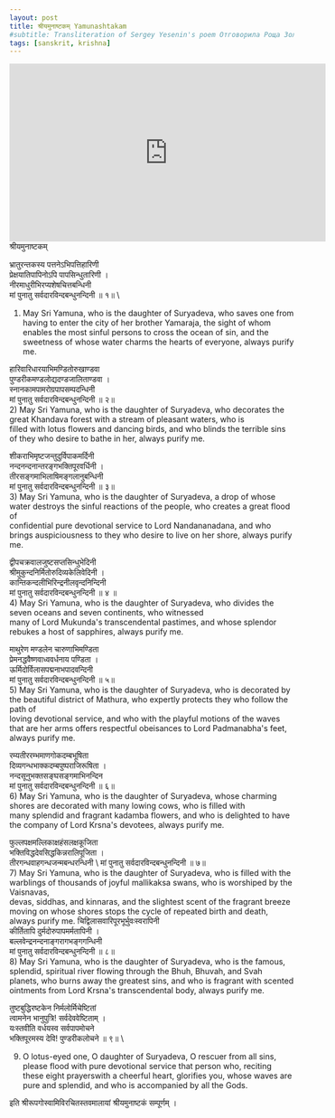 ```yaml
---
layout: post
title: श्रीयमुनाष्टकम् Yamunashtakam
#subtitle: Transliteration of Sergey Yesenin's poem Отговорила Роща Золотая in devanAgarI phonetic
tags: [sanskrit, krishna]
---
```

<iframe width="560" height="315" src="https://www.youtube.com/embed/xoYlr7mUcZA" frameborder="0" allow="accelerometer; autoplay; clipboard-write; encrypted-media; gyroscope; picture-in-picture" allowfullscreen></iframe>
श्रीयमुनाष्टकम्

भ्रातुरन्तकस्य पत्तनेऽभिपत्तिहारिणी \
प्रेक्षयातिपापिनोऽपि पापसिन्धुतारिणी । \
नीरमाधुरीभिरप्यशेषचित्तबन्धिनी \
मां पुनातु सर्वदारविन्दबन्धुनन्दिनी ॥ १॥ \
1) May Sri Yamuna, who is the daughter of Suryadeva, who saves one from having to enter the city of her brother Yamaraja, the sight of whom \
enables the most sinful persons to cross the ocean of sin, and the sweetness of whose water charms the hearts of everyone, always purify me. 

हारिवारिधारयाभिमण्डितोरुखाण्डवा \
पुण्डरीकमण्डलोद्यदण्डजालिताण्डवा । \
स्नानकामपामरोग्रपापसम्पदन्धिनी \
मां पुनातु सर्वदारविन्दबन्धुनन्दिनी ॥ २॥ \
2) May Sri Yamuna, who is the daughter of Suryadeva, who decorates the great Khandava forest with a stream of pleasant waters, who is \
filled with lotus flowers and dancing birds, and who blinds the terrible sins of they who desire to bathe in her, always purify me. 

शीकराभिमृष्टजन्तुदुर्विपाकमर्दिनी \
नन्दनन्दनान्तरङ्गभक्तिपूरवर्धिनी । \
तीरसङ्गमाभिलाषिमङ्गलानुबन्धिनी \
मां पुनातु सर्वदारविन्दबन्धुनन्दिनी ॥ ३॥ \
3) May Sri Yamuna, who is the daughter of Suryadeva, a drop of whose water destroys the sinful reactions of the people, who creates a great flood of \
confidential pure devotional service to Lord Nandananadana, and who brings auspiciousness to they who desire to live on her shore, always purify me. 

द्वीपचक्रवालजुष्टसप्तसिन्धुभेदिनी \
श्रीमुकुन्दनिर्मितोरुदिव्यकेलिवेदिनी । \
कान्तिकन्दलीभिरिन्द्रनीलवृन्दनिन्दिनी \
मां पुनातु सर्वदारविन्दबन्धुनन्दिनी ॥ ४ ॥ \
4) May Sri Yamuna, who is the daughter of Suryadeva, who divides the seven oceans and seven continents, who witnessed \
many of Lord Mukunda's transcendental pastimes, and whose splendor rebukes a host of sapphires, always purify me.

माथुरेण मण्डलेन चारुणाभिमण्डिता \
प्रेमनद्धवैष्णवाध्ववर्धनाय पण्डिता । \
ऊर्मिदोर्विलासपद्मनाभपादवन्दिनी \
मां पुनातु सर्वदारविन्दबन्धुनन्दिनी ॥ ५॥ \
5) May Sri Yamuna, who is the daughter of Suryadeva, who is decorated by the beautiful district of Mathura, who expertly protects they who follow the path of \
loving devotional service, and who with the playful motions of the waves that are her arms offers respectful obeisances to Lord Padmanabha's feet, always purify me. 

रम्यतीररम्भमाणगोकदम्बभूषिता \
दिव्यगन्धभाक्कदम्बपुष्पराजिरूषिता । \
नन्दसूनुभक्तसङ्घसङ्गमाभिनन्दिन\
मां पुनातु सर्वदारविन्दबन्धुनन्दिनी ॥ ६॥ \
6) May Sri Yamuna, who is the daughter of Suryadeva, whose charming shores are decorated with many lowing cows, who is filled with \
many splendid and fragrant kadamba flowers, and who is delighted to have the company of Lord Krsna's devotees, always purify me.

फुल्लपक्षमल्लिकाक्षहंसलक्षकूजिता \
भक्तिविद्धदेवसिद्धकिन्नरालिपूजिता । \
तीरगन्धवाहगन्धजन्मबन्धरन्धिनी \ 
मां पुनातु सर्वदारविन्दबन्धुनन्दिनी ॥ ७॥ \
7) May Sri Yamuna, who is the daughter of Suryadeva, who is filled with the warblings of thousands of joyful mallikaksa swans, who is worshiped by the Vaisnavas, \
devas, siddhas, and kinnaras, and the slightest scent of the fragrant breeze moving on whose shores stops the cycle of repeated birth and death, always purify me. 
चिद्विलासवारिपूरभूर्भुवःस्वरापिनी \
कीर्तितापि दुर्मदोरुपापमर्मतापिनी । \
बल्लवेन्द्रनन्दनाङ्गरागभङ्गगन्धिनी \
मां पुनातु सर्वदारविन्दबन्धुनन्दिनी ॥ ८॥ \
 8) May Sri Yamuna, who is the daughter of Suryadeva, who is the famous, splendid, spiritual river flowing through the Bhuh, Bhuvah, and Svah \
 planets, who burns away the greatest sins, and who is fragrant with scented ointments from Lord Krsna's transcendental body, always purify me. 
 
तुष्टबुद्धिरष्टकेन निर्मलोर्मिचेष्टितां \
त्वामनेन भानुपुत्रि! सर्वदेववेष्टिताम् । \
यःस्तवीति वर्धयस्व सर्वपापमोचने \
भक्तिपूरमस्य देवि! पुण्डरीकलोचने ॥ ९॥ \

9) O lotus-eyed one, O daughter of Suryadeva, O rescuer from all sins, please flood with pure devotional service that person who, reciting \
these eight prayerswith a cheerful heart, glorifies you, whose waves are pure and splendid, and who is accompanied by all the Gods. 

इति श्रीरूपगोस्वामिविरचितस्तवमालायां श्रीयमुनाष्टकं सम्पूर्णम् ।

